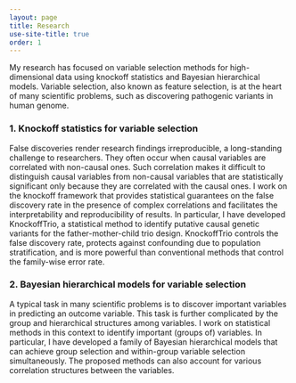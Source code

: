 ```yaml
---
layout: page
title: Research
use-site-title: true
order: 1
---
```


My research has focused on variable selection methods for high-dimensional data using knockoff statistics and Bayesian hierarchical models. Variable selection, also known as feature selection, is at the heart of many scientific problems, such as discovering pathogenic variants in human genome.

### 1. Knockoff statistics for variable selection

False discoveries render research findings irreproducible, a long-standing challenge to researchers. They often occur when causal variables are correlated with non-causal ones. Such correlation makes it difficult to distinguish causal variables from non-causal variables that are statistically significant only because they are correlated with the causal ones. I work on the knockoff framework that provides statistical guarantees on the false discovery rate in the presence of complex correlations and facilitates the interpretability and reproducibility of results. In particular, I have developed KnockoffTrio, a statistical method to identify putative causal genetic variants for the father-mother-child trio design. KnockoffTrio controls the false discovery rate, protects against confounding due to population stratification, and is more powerful than conventional methods that control the family-wise error rate.

### 2. Bayesian hierarchical models for variable selection

A typical task in many scientific problems is to discover important variables in predicting an outcome variable. This task is further complicated by the group and hierarchical structures among variables. I work on statistical methods in this context to identify important (groups of) variables. In particular, I have developed a family of Bayesian hierarchical models that can achieve group selection and within-group variable selection simultaneously. The proposed methods can also account for various correlation structures between the variables. 
